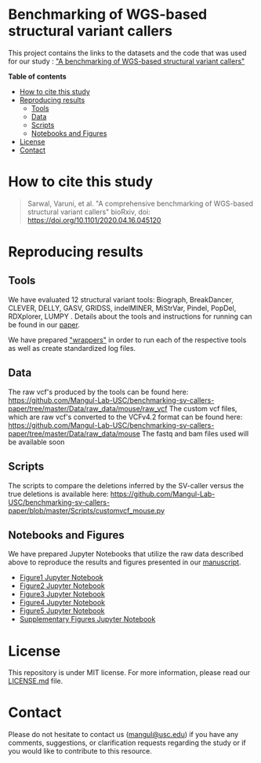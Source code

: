 # Benchmarking of WGS-based structural variant callers


This project contains the links to the datasets and the code that was used for our study : ["A benchmarking of WGS-based structural variant callers"](https://www.biorxiv.org/content/10.1101/2020.04.16.045120v1)

**Table of contents**

* [How to cite this study](#how-to-cite-this-study)
* [Reproducing results](#reproducing-results)
  * [Tools](#tools)
  * [Data](#data)
  * [Scripts](#scripts)
  * [Notebooks and Figures](#notebooks-and-figures)
* [License](#license)
* [Contact](#contact)


# How to cite this study

> Sarwal, Varuni, et al. "A comprehensive benchmarking of WGS-based structural variant callers" bioRxiv, doi: https://doi.org/10.1101/2020.04.16.045120


# Reproducing results

## Tools

We have evaluated 12 structural variant tools: Biograph, BreakDancer, CLEVER, DELLY, GASV, GRIDSS, indelMINER, MiStrVar, Pindel, PopDel, RDXplorer, LUMPY . Details about the tools and instructions for running can be found in our [paper](https://www.biorxiv.org/content/10.1101/2020.04.16.045120v1).

We have prepared ["wrappers"](https://github.com/Mangul-Lab-USC/benchmarking-sv-callers-paper/tree/master/Scripts/wrappers) in order to run each of the respective tools as well as create standardized log files.


## Data

The raw vcf's produced by the tools can be found here: https://github.com/Mangul-Lab-USC/benchmarking-sv-callers-paper/tree/master/Data/raw_data/mouse/raw_vcf
The custom vcf files, which are raw vcf's converted to the VCFv4.2 format can be found here: https://github.com/Mangul-Lab-USC/benchmarking-sv-callers-paper/tree/master/Data/raw_data/mouse
The fastq and bam files used will be available soon

## Scripts

The scripts to compare the deletions inferred by the SV-caller versus the true deletions is available here: https://github.com/Mangul-Lab-USC/benchmarking-sv-callers-paper/blob/master/Scripts/customvcf_mouse.py

## Notebooks and Figures

We have prepared Jupyter Notebooks that utilize the raw data described above to reproduce the results and figures presented in our [manuscript](https://www.biorxiv.org/content/10.1101/2020.04.16.045120v1).

* [Figure1 Jupyter Notebook](https://github.com/Mangul-Lab-USC/benchmarking-sv-callers-paper/blob/master/Notebooks/Figure1.ipynb)
* [Figure2 Jupyter Notebook](https://github.com/Mangul-Lab-USC/benchmarking-sv-callers-paper/blob/master/Notebooks/Figure2.ipynb)
* [Figure3 Jupyter Notebook](https://github.com/Mangul-Lab-USC/benchmarking-sv-callers-paper/blob/master/Notebooks/Figure3.ipynb)
* [Figure4 Jupyter Notebook](https://github.com/Mangul-Lab-USC/benchmarking-sv-callers-paper/blob/master/Notebooks/Figure4.ipynb)
* [Figure5 Jupyter Notebook](https://github.com/Mangul-Lab-USC/benchmarking-sv-callers-paper/blob/master/Notebooks/Figure5.ipynb)
* [Supplementary Figures Jupyter Notebook](https://github.com/Mangul-Lab-USC/benchmarking-sv-callers-paper/blob/master/Notebooks/Supplementary%20Figures%20Mouse.ipynb)

# License

This repository is under MIT license. For more information, please read our [LICENSE.md](LICENSE) file.


# Contact

Please do not hesitate to contact us (mangul@usc.edu) if you have any comments, suggestions, or clarification requests regarding the study or if you would like to contribute to this resource.


